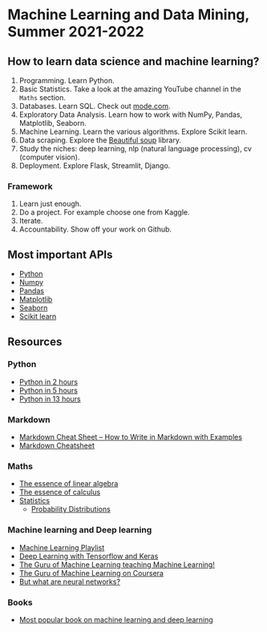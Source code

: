 # Machine Learning and Data Mining, Summer 2021-2022

## How to learn data science and machine learning?

1. Programming. Learn Python.
2. Basic Statistics. Take a look at the amazing YouTube channel in the `Maths` section.
3. Databases. Learn SQL. Check out [mode.com](https://mode.com/sql-tutorial/).
4. Exploratory Data Analysis. Learn how to work with NumPy, Pandas, Matplotlib, Seaborn.
5. Machine Learning. Learn the various algorithms. Explore Scikit learn.
6. Data scraping. Explore the [Beautiful soup](https://beautiful-soup-4.readthedocs.io/en/latest/) library.
7. Study the niches: deep learning, nlp (natural language processing), cv (computer vision).
8. Deployment. Explore Flask, Streamlit, Django.

### Framework

1. Learn just enough.
2. Do a project. For example choose one from Kaggle.
3. Iterate.
4. Accountability. Show off your work on Github.

## Most important APIs

- [Python](https://docs.python.org/3.10/tutorial/index.html)
- [Numpy](https://numpy.org/doc/stable/reference/)
- [Pandas](https://pandas.pydata.org/docs/reference/index.html)
- [Matplotlib](https://matplotlib.org/stable/api/index)
- [Seaborn](https://seaborn.pydata.org/)
- [Scikit learn](https://scikit-learn.org/stable/modules/classes.html)

## Resources

### Python

- [Python in 2 hours](https://www.youtube.com/watch?v=mJEpimi_tFo)
- [Python in 5 hours](https://www.youtube.com/watch?v=t8pPdKYpowI)
- [Python in 13 hours](https://www.youtube.com/watch?v=8DvywoWv6fI)

### Markdown

- [Markdown Cheat Sheet – How to Write in Markdown with Examples](https://www.freecodecamp.org/news/markdown-cheat-sheet/)
- [Markdown Cheatsheet](https://github.com/adam-p/markdown-here/wiki/Markdown-Cheatsheet)

### Maths

- [The essence of linear algebra](https://www.youtube.com/playlist?list=PLZHQObOWTQDPD3MizzM2xVFitgF8hE_ab)
- [The essence of calculus](https://www.youtube.com/playlist?list=PLZHQObOWTQDMsr9K-rj53DwVRMYO3t5Yr)
- [Statistics](https://www.youtube.com/channel/UC0jJ3YFePq8DdqeZ1eXPgww/videos)
  - [Probability Distributions](https://www.youtube.com/watch?v=CfZa1daLjwo&list=PLaFfQroTgZnzbfK-Rie19FdV6diehETQy)

### Machine learning and Deep learning

- [Machine Learning Playlist](https://www.youtube.com/watch?v=gmvvaobm7eQ&list=PLeo1K3hjS3uvCeTYTeyfe0-rN5r8zn9rw)
- [Deep Learning with Tensorflow and Keras](https://www.youtube.com/watch?v=Mubj_fqiAv8&list=PLeo1K3hjS3uu7CxAacxVndI4bE_o3BDtO)
- [The Guru of Machine Learning teaching Machine Learning!](https://www.youtube.com/watch?v=jGwO_UgTS7I&list=PLoROMvodv4rMiGQp3WXShtMGgzqpfVfbU)
- [The Guru of Machine Learning on Coursera](https://www.coursera.org/learn/machine-learning)
- [But what are neural networks?](https://www.youtube.com/playlist?list=PLZHQObOWTQDNU6R1_67000Dx_ZCJB-3pi)
  
### Books

- [Most popular book on machine learning and deep learning](https://upload.houchangtech.com/pdf/Hands-on_Machine_Learning.pdf)

